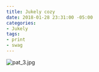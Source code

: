 ```yaml
---
title: Jukely cozy
date: 2018-01-28 23:31:00 -05:00
categories:
- Jukely
tags:
- print
- swag
---
```


![pat_3.jpg](/uploads/pat_3.jpg)